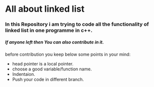 # All about linked list

### In this Repository i am trying to code all the functionality of linked list in one programme in c++.

##### If anyone left then You can also contribute in it.</br>

before contribution you keep below some points in your mind:

- head pointer is a local pointer.
- choose a good variable/function name.
- Indentaion.
- Push your code in different branch.
